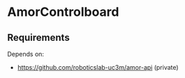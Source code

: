 # AmorControlboard


## Requirements
Depends on:
- https://github.com/roboticslab-uc3m/amor-api (private)
